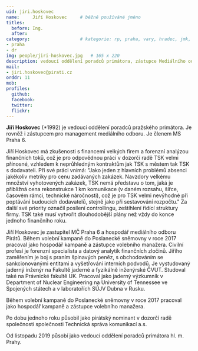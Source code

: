 ```yaml
---
uid: jiri.hoskovec
name:     Jiří Hoskovec  	# běžně používáné jméno
titles:
  before: Ing. 
  after:
category:                 	# kategorie: rp, praha, vary, hradec, jmk, senat
- praha
- dr
img: people/jiri-hoskovec.jpg   # 165 x 220
description: vedoucí oddělení poradců primátora, zástupce Mediálního odboru Pirátů, zastupitel na Praze 6      	# kratký popis, max 160 znaků
mail:
- jiri.hoskovec@pirati.cz
orddr: 11
mob:
profiles:
  github:       
  facebook:
  twitter: 		  
  flickr:		  
---
```


**Jiří Hoskovec** (*1992) je vedoucí oddělení poradců pražského primátora. Je rovněž i zástupcem pro management mediálního odboru. Je členem MS Praha 6. 

Jiří Hoskovec má zkušenosti s financemi velkých firem a forenzní analýzou finančních toků, což je pro odpovědnou práci v dozorčí radě TSK velmi přínosné, vzhledem k neprůhledným kontraktům jak TSK s městem tak TSK s dodavateli. Při své práci vnímá: "Jako jeden z hlavních problémů absenci jakékoliv metriky pro cenu zadávaných zakázek. Navzdory velkému množství vyhotovených zakázek, TSK nemá představu o tom, jaká je přibližná cena rekonstrukce 1 km komunikace (v daném rozsahu, šířce, časovém rámci, technické náročnosti), což je pro TSK velmi nevýhodné při poptávání budoucích dodavatelů, stejně jako při sestavování rozpočtu." Za další své priority označil posílení controllingu, zeštíhlení řídící struktury firmy. TSK také musí vytvořit dlouhodobější plány než vždy do konce jednoho finančního roku. 

Jiří Hoskovec je zastupitel MČ Praha 6 a hospodář mediálního odboru Pirátů. Během volební kampaně do Poslanecké sněmovny v roce 2017 pracoval jako hospodář kampaně a zástupce volebního manažera. Civilní profesí je forenzní specialista a datový analytik finančních zločinů. Jiřího zaměřením je boj s praním špinavých peněz, s obchodováním se sankcionovanými entitami a vyšetřování interních podvodů. Je vystudovaný jaderný inženýr na Fakultě jaderné a fyzikálně inženýrské ČVUT. Studoval také na Právnické fakultě UK. Pracoval jako jaderný výzkumník v Department of Nuclear Engineering na University of Tennessee ve Spojených státech a v laboratořích SÚJV Dubna v Rusku.

Během volební kampaně do Poslanecké sněmovny v roce 2017 pracoval jako hospodář kampaně a zástupce volebního manažera.

Po dobu jednoho roku působil jako pirátský nominant v dozorčí radě společnosti společnosti Technická správa komunikací a.s.

Od listopadu 2019 působí jako vedoucí oddělení poradců primátora hl. m. Prahy.

<!--
### Další informace

* Název pozice: 
* Náplň pozice
* Profesní životopis:
* Výběrové řízení na uvedenou pozici:
* Smlouva mezi 
-->
